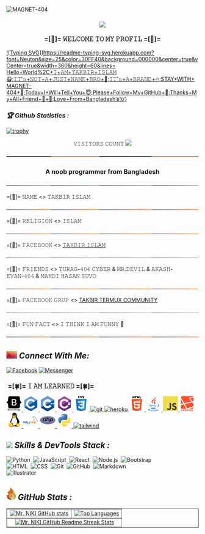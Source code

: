<p align="left"> <img src="https://komarev.com/ghpvc/?username=MAGNET-404&label=Profile%20views&color=eb4d3d&style=flat-square" alt="MAGNET-404" /> </p>
</i></b></h3>
<h3 align="center">

<img src="https://emoji.discord.st/emojis/768b108d-274f-4f44-a634-8477b16efce7.gif" width="25">
  
&nbsp;=[🌺]= 𝚆𝙴𝙻𝙲𝙾𝙼𝙴 𝚃𝙾 𝙼𝚈 𝙿𝚁𝙾𝙵𝙸𝙻 =[🌺]=&nbsp;
  
</h3>

[![Typing SVG](https://readme-typing-svg.herokuapp.com?font=Neuton&size=25&color=30FF40&background=000000&center=true&vCenter=true&width=360&height=60&lines= Hello+World%2C+𝙸+𝙰𝙼+𝚃𝙰𝙺𝙱𝙸𝚁+𝙸𝚂𝙻𝙰𝙼😷;𝙸𝚃'𝚜+𝙽𝙾𝚃+𝙰+𝙹𝚄𝚂𝚃+𝙽𝙰𝙼𝙴+𝙱𝚁𝙾+🥱;𝙸𝚃'𝚜+𝙰+𝙱𝚁𝙰𝙽𝙳+🔥;STAY+WITH+MAGNET-404+🥰;Today+I+Will+Tell+You+😇;Please+Follow+My+GitHub+🙏;Thanks+My+All+Friend+🤙+🥰;Love+From+Bangladesh🇧🇩)](https://git.io/typing-svg)

<h3><b><i>🏆 Github Statistics :</i></b></h3>
<a href="https://github.com/MAGNET-404"><img title="trophy" src="https://github-profile-trophy.vercel.app/?username=MAGNET-404&theme=monokai"></a>
</p>
<p align="center"> 
 𝚅𝙸𝚂𝙸𝚃𝙾𝚁𝚂 𝙲𝙾𝚄𝙽𝚃
 <img src="https://profile-counter.glitch.me/MAGNET-404/count.svg" />
</p>

<img align="center" alt="line" src="https://github.com/DalpatRathore/dalpatrathore/blob/main/assets/images/line-1.svg">

<h3 align="center">A noob programmer from Bangladesh </h3>

<img align="center" alt="line" src="https://github.com/DalpatRathore/dalpatrathore/blob/main/assets/images/line-2.svg">

=[🌺]= 𝙽𝙰𝙼𝙴 <> 𝚃𝙰𝙺𝙱𝙸𝚁 𝙸𝚂𝙻𝙰𝙼

<img align="center" alt="line" src="https://github.com/DalpatRathore/dalpatrathore/blob/main/assets/images/line-2.svg">

=[🌺]= 𝚁𝙴𝙻𝙸𝙶𝙸𝙾𝙽 <> 𝙸𝚂𝙻𝙰𝙼

<img align="center" alt="line" src="https://github.com/DalpatRathore/dalpatrathore/blob/main/assets/images/line-2.svg">

=[🌺]= 𝙵𝙰𝙲𝙴𝙱𝙾𝙾𝙺 <> [𝚃𝙰𝙺𝙱𝙸𝚁 𝙸𝚂𝙻𝙰𝙼](https://www.facebook.com/YourRealPapa404)

<img align="center" alt="line" src="https://github.com/DalpatRathore/dalpatrathore/blob/main/assets/images/line-2.svg">

=[🌺]= 𝙵𝚁𝙸𝙴𝙽𝙳𝚂 <> 𝚃𝚄𝚁𝙰𝙶-𝟺𝟶𝟺 𝙲𝚈𝙱𝙴𝚁 & 𝙼𝚁.𝙳𝙴𝚅𝙸𝙻 & 𝙰𝙺𝙰𝚂𝙷-𝙴𝚅𝙰𝙽-𝟺𝟶𝟺 & 𝙼𝙰𝙷𝙳𝙸 𝙷𝙰𝚂𝙰𝙽 𝚂𝚄𝚅𝙾

<img align="center" alt="line" src="https://github.com/DalpatRathore/dalpatrathore/blob/main/assets/images/line-2.svg">

=[🌺]= 𝙵𝙰𝙲𝙴𝙱𝙾𝙾𝙺 𝙶𝚁𝚄𝙿 <> [TAKBIR TERMUX COMMUNITY ](https://www.facebook.com/groups/1788249061330768/)

<img align="center" alt="line" src="https://github.com/DalpatRathore/dalpatrathore/blob/main/assets/images/line-2.svg">

=[🌺]= 𝙵𝚄𝙽 𝙵𝙰𝙲𝚃 <> 𝙸 𝚃𝙷𝙸𝙽𝙺 𝙸 𝙰𝙼 𝙵𝚄𝙽𝙽𝚈 🙂

<img align="center" alt="line" src="https://github.com/DalpatRathore/dalpatrathore/blob/main/assets/images/line-2.svg">

<h2><img width="28" src="https://github.com/DalpatRathore/dalpatrathore/blob/main/assets/icons/icon-contact.png" /><i> Connect With Me:</i></h2>

[![Facebook](https://img.shields.io/badge/𝙵𝚊𝚌𝚎𝚋𝚘𝚘𝚔-green?style=for-the-badge&logo=facebook)](https://www.facebook.com/YourRealPapa404)
[![Messenger](https://img.shields.io/badge/𝙼𝙴𝚂𝚂𝙴𝙽𝙶𝙴𝚁-blue?style=for-the-badge&logo=messenger)](https://m.me/YourRealPapa404)

### &nbsp;=[🍀]= 𝙸 𝙰𝙼 𝙻𝙴𝙰𝚁𝙽𝙴𝙳 =[🍀]=

<p align="left"> <a href="https://getbootstrap.com" target="_blank"> <img src="https://raw.githubusercontent.com/devicons/devicon/master/icons/bootstrap/bootstrap-plain-wordmark.svg" alt="bootstrap" width="40" height="40"/> </a> <a href="https://www.cprogramming.com/" target="_blank"> <img src="https://raw.githubusercontent.com/devicons/devicon/master/icons/c/c-original.svg" alt="c" width="40" height="40"/> </a> <a href="https://www.w3schools.com/cpp/" target="_blank"> <img src="https://raw.githubusercontent.com/devicons/devicon/master/icons/cplusplus/cplusplus-original.svg" alt="cplusplus" width="40" height="40"/> </a> <a href="https://www.w3schools.com/cs/" target="_blank"> <img src="https://raw.githubusercontent.com/devicons/devicon/master/icons/csharp/csharp-original.svg" alt="csharp" width="40" height="40"/> </a> <a href="https://www.w3schools.com/css/" target="_blank"> <img src="https://raw.githubusercontent.com/devicons/devicon/master/icons/css3/css3-original-wordmark.svg" alt="css3" width="40" height="40"/> </a> <a href="https://git-scm.com/" target="_blank"> <img src="https://www.vectorlogo.zone/logos/git-scm/git-scm-icon.svg" alt="git" width="40" height="40"/> </a> <a href="https://heroku.com" target="_blank"> <img src="https://www.vectorlogo.zone/logos/heroku/heroku-icon.svg" alt="heroku" width="40" height="40"/> </a> <a href="https://www.w3.org/html/" target="_blank"> <img src="https://raw.githubusercontent.com/devicons/devicon/master/icons/html5/html5-original-wordmark.svg" alt="html5" width="40" height="40"/> </a> <a href="https://www.java.com" target="_blank"> <img src="https://raw.githubusercontent.com/devicons/devicon/master/icons/java/java-original.svg" alt="java" width="40" height="40"/> </a> <a href="https://developer.mozilla.org/en-US/docs/Web/JavaScript" target="_blank"> <img src="https://raw.githubusercontent.com/devicons/devicon/master/icons/javascript/javascript-original.svg" alt="javascript" width="40" height="40"/> </a> <a href="https://laravel.com/" target="_blank"> <img src="https://raw.githubusercontent.com/devicons/devicon/master/icons/laravel/laravel-plain-wordmark.svg" alt="laravel" width="40" height="40"/> </a> <a href="https://www.linux.org/" target="_blank"> <img src="https://raw.githubusercontent.com/devicons/devicon/master/icons/linux/linux-original.svg" alt="linux" width="40" height="40"/> </a> <a href="https://www.mysql.com/" target="_blank"> <img src="https://raw.githubusercontent.com/devicons/devicon/master/icons/mysql/mysql-original-wordmark.svg" alt="mysql" width="40" height="40"/> </a> <a href="https://www.php.net" target="_blank"> <img src="https://raw.githubusercontent.com/devicons/devicon/master/icons/php/php-original.svg" alt="php" width="40" height="40"/> </a> <a href="https://www.python.org" target="_blank"> <img src="https://raw.githubusercontent.com/devicons/devicon/master/icons/python/python-original.svg" alt="python" width="40" height="40"/> </a> <a href="https://tailwindcss.com/" target="_blank"> <img src="https://www.vectorlogo.zone/logos/tailwindcss/tailwindcss-icon.svg" alt="tailwind" width="40" height="40"/> </a> </p>

<h2><img width="25" src="https://github.com/MAGNET-404/MAGNET-404/blob/main/assets/icons/icon-skills.png" /><i> Skills & DevTools Stack :</i></h2>

![Python](https://img.shields.io/badge/-Python-05122A?style=flat&logo=python)&nbsp;
![JavaScript](https://img.shields.io/badge/-JavaScript-05122A?style=flat&logo=javascript)&nbsp;
![React](https://img.shields.io/badge/-React-05122A?style=flat&logo=react)&nbsp;
![Node.js](https://img.shields.io/badge/-Node.js-05122A?style=flat&logo=node.js)&nbsp;
![Bootstrap](https://img.shields.io/badge/-Bootstrap-05122A?style=flat&logo=bootstrap&logoColor=563D7C)\
![HTML](https://img.shields.io/badge/-HTML-05122A?style=flat&logo=HTML5)&nbsp;
![CSS](https://img.shields.io/badge/-CSS-05122A?style=flat&logo=CSS3&logoColor=1572B6)&nbsp;
![Git](https://img.shields.io/badge/-Git-05122A?style=flat&logo=git)&nbsp;
![GitHub](https://img.shields.io/badge/-GitHub-05122A?style=flat&logo=github)&nbsp;
![Markdown](https://img.shields.io/badge/-Markdown-05122A?style=flat&logo=markdown)\
![Illustrator](https://img.shields.io/badge/-Illustrator-05122A?style=flat&logo=adobe-illustrator)&nbsp;
<h2> <img width="25" src="https://github.com/DalpatRathore/dalpatrathore/blob/main/assets/icons/icon-stats.png" /><i> GitHub Stats :</i></h2>

<table border="1">
  <tr>
    <td valign="top"><a href="https://github.com/MAGNET-404/github-readme-stats"> <img src="https://github-readme-stats.vercel.app/api?username=MAGNET-404&count_private=true&show_icons=true&icon_color=FFA500&title_color=f4791f&bg_color=0,03071e,0F2027,03071e&text_color=abcdef&border_radius=10" alt ="Mr. NIKI GitHub stats"/></td> </a>
    <td valign="top"> <a href="https://github.com/MAGNET-404/github-readme-stats"> <img src="https://github-readme-stats.vercel.app/api/top-langs/?username=MAGNET-404&layout=compact&langs_count=10" alt ="Top Languages"/></td>
    </a>
  </tr>
   <tr>
    <td colspan="2" align="center"> <a href="https://git.io/streak-stats"> <img src="http://github-readme-streak-stats.herokuapp.com?user=MAGNET-404&hide_border=true&background=f6f8fa&stroke=001427&ring=e36414&fire=e36414&currStreakNum=03045e&sideNums=03045e&currStreakLabel=03045e&sideLabels=240046&dates=fb5607&date_format=j%20M%5B%20Y%5D" alt ="Mr. NIKI GitHub Readme Streak Stats"/> </a>  </td> 
    
  </tr>
</table>
<br>

